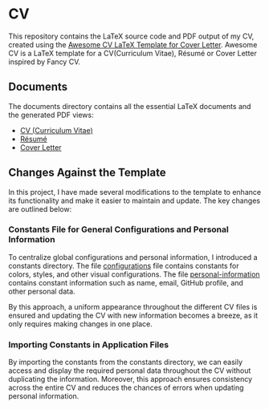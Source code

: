 # CV

This repository contains the LaTeX source code and PDF output of my CV, created using the [Awesome CV LaTeX Template for Cover Letter](https://github.com/posquit0/Awesome-CV). Awesome CV is a LaTeX template for a CV(Curriculum Vitae), Résumé or Cover Letter inspired by Fancy CV.

## Documents

The documents directory contains all the essential LaTeX documents and the generated PDF views:

- [CV (Curriculum Vitae)](https://github.com/thisisfrey/CV/blob/main/documents/cv.pdf)
- [Résumé](https://github.com/thisisfrey/CV/blob/main/documents/resume.pdf)
- [Cover Letter](https://github.com/thisisfrey/CV/blob/main/documents/coverletter.pdf)

## Changes Against the Template

In this project, I have made several modifications to the template to enhance its functionality and make it easier to maintain and update. The key changes are outlined below:

### Constants File for General Configurations and Personal Information
To centralize global configurations and personal information, I introduced a constants directory. The file [configurations](https://github.com/thisisfrey/CV/blob/main/documents/constants/configurations.tex) file contains constants for colors, styles, and other visual configurations. The file [personal-information](https://github.com/thisisfrey/CV/blob/main/documents/constants/personal-information.tex) contains constant information such as name, email, GitHub profile, and other personal data.

By this approach, a uniform appearance throughout the different CV files is ensured and updating the CV with new information becomes a breeze, as it only requires making changes in one place.

### Importing Constants in Application Files
By importing the constants from the constants directory, we can easily access and display the required personal data throughout the CV without duplicating the information. Moreover, this approach ensures consistency across the entire CV and reduces the chances of errors when updating personal information.
